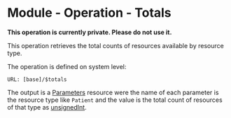 # Module - Operation - Totals

**This operation is currently private. Please do not use it.**

This operation retrieves the total counts of resources available by resource type.

The operation is defined on system level:

```
URL: [base]/$totals
```

The output is a [Parameters][1] resource were the name of each parameter is the resource type like `Patient` and the value is the total count of resources of that type as [unsignedInt][2].

[1]: <http://hl7.org/fhir/parameters.html>
[2]: <https://hl7.org/fhir/datatypes.html#unsignedInt>
